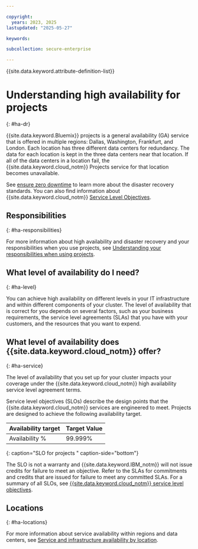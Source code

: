 ```yaml
---

copyright:
  years: 2023, 2025
lastupdated: "2025-05-27"

keywords:

subcollection: secure-enterprise

---
```


{{site.data.keyword.attribute-definition-list}}

# Understanding high availability for projects
{: #ha-dr}

{{site.data.keyword.Bluemix}} projects is a general availability (GA) service that is offered in multiple regions: Dallas, Washington, Frankfurt, and London. Each location has three different data centers for redundancy. The data for each location is kept in the three data centers near that location. If all of the data centers in a location fail, the {{site.data.keyword.cloud_notm}} Projects service for that location becomes unavailable.

See [ensure zero downtime](/docs/resiliency?topic=resiliency-ha-redundancy#zero-downtime) to learn more about the disaster recovery standards. You can also find information about {{site.data.keyword.cloud_notm}} [Service Level Objectives](/docs/resiliency?topic=resiliency-slo).

## Responsibilities
{: #ha-responsibilities}

For more information about high availability and disaster recovery and your responsibilities when you use projects, see [Understanding your responsibilities when using projects](/docs/secure-enterprise?topic=secure-enterprise-responsibilities-projects).

## What level of availability do I need?
{: #ha-level}

You can achieve high availability on different levels in your IT infrastructure and within different components of your cluster. The level of availability that is correct for you depends on several factors, such as your business requirements, the service level agreements (SLAs) that you have with your customers, and the resources that you want to expend.

## What level of availability does {{site.data.keyword.cloud_notm}} offer?
{: #ha-service}

The level of availability that you set up for your cluster impacts your coverage under the {{site.data.keyword.cloud_notm}} high availability service level agreement terms.

Service level objectives (SLOs) describe the design points that the {{site.data.keyword.cloud_notm}} services are engineered to meet. Projects are designed to achieve the following availability target.

| Availability target | Target Value   |
|---|---|
|  Availability % | 99.999% |
{: caption="SLO for projects " caption-side="bottom"}

The SLO is not a warranty and {{site.data.keyword.IBM_notm}} will not issue credits for failure to meet an objective. Refer to the SLAs for commitments and credits that are issued for failure to meet any committed SLAs. For a summary of all SLOs, see [{{site.data.keyword.cloud_notm}} service level objectives](/docs/resiliency?topic=resiliency-slo).


## Locations
{: #ha-locations}

For more information about service availability within regions and data centers, see [Service and infrastructure availability by location](/docs/overview?topic=overview-services_region).
